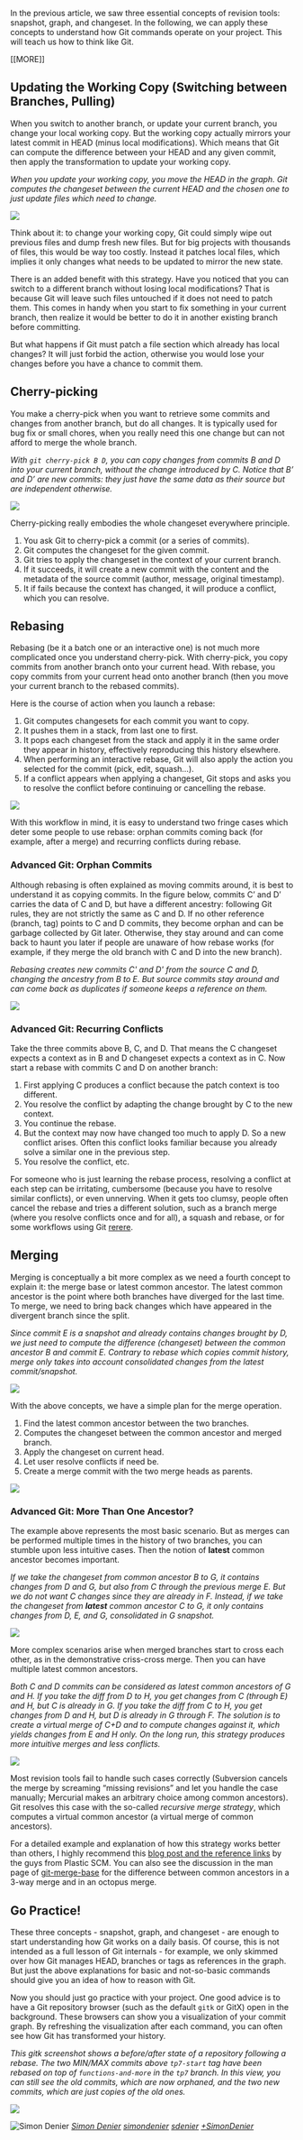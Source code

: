 In the previous article, we saw three essential concepts of revision tools: snapshot, graph, and changeset. In the following, we can apply these concepts to understand how Git commands operate on your project. This will teach us how to think like Git.

[[MORE]]

## Updating the Working Copy (Switching between Branches, Pulling)

When you switch to another branch, or update your current branch, you change your local working copy. But the working copy actually mirrors your latest commit in HEAD (minus local modifications). Which means that Git can compute the difference between your HEAD and any given commit, then apply the transformation to update your working copy.

_When you update your working copy, you move the HEAD in the graph. Git computes the changeset between the current HEAD and the chosen one to just update files which need to change._

![](https://36.media.tumblr.com/b8f5d1fa49c5307393f3bc2797945033/tumblr_inline_nn7e88Xt2r1szbtyb_540.png)

Think about it: to change your working copy, Git could simply wipe out previous files and dump fresh new files. But for big projects with thousands of files, this would be way too costly. Instead it patches local files, which implies it only changes what needs to be updated to mirror the new state.

There is an added benefit with this strategy. Have you noticed that you can switch to a different branch without losing local modifications? That is because Git will leave such files untouched if it does not need to patch them. This comes in handy when you start to fix something in your current branch, then realize it would be better to do it in another existing branch before committing.

But what happens if Git must patch a file section which already has local changes? It will just forbid the action, otherwise you would lose your changes before you have a chance to commit them.

## Cherry-picking

You make a cherry-pick when you want to retrieve some commits and changes from another branch, but do all changes. It is typically used for bug fix or small chores, when you really need this one change but can not afford to merge the whole branch.

_With `git cherry-pick B D`, you can copy changes from commits B and D into your current branch, without the change introduced by C. Notice that B’ and D’ are new commits: they just have the same data as their source but are independent otherwise._

![](https://lh6.googleusercontent.com/-mCH6lljn2JI/VT5e0zYzqwI/AAAAAAAAC9Q/T3qNwT6FG4s/w200-h350-no/cherrypick.gif)

Cherry-picking really embodies the whole changeset everywhere principle.

1.  You ask Git to cherry-pick a commit (or a series of commits).
2.  Git computes the changeset for the given commit.
3.  Git tries to apply the changeset in the context of your current branch.
4.  If it succeeds, it will create a new commit with the content and the metadata of the source commit (author, message, original timestamp).
5.  It if fails because the context has changed, it will produce a conflict, which you can resolve.

## Rebasing

Rebasing (be it a batch one or an interactive one) is not much more complicated once you understand cherry-pick. With cherry-pick, you copy commits from another branch onto your current head. With rebase, you copy commits from your current head onto another branch (then you move your current branch to the rebased commits).

Here is the course of action when you launch a rebase:

1.  Git computes changesets for each commit you want to copy.
2.  It pushes them in a stack, from last one to first.
3.  It pops each changeset from the stack and apply it in the same order they appear in history, effectively reproducing this history elsewhere.
4.  When performing an interactive rebase, Git will also apply the action you selected for the commit (pick, edit, squash…).
5.  If a conflict appears when applying a changeset, Git stops and asks you to resolve the conflict before continuing or cancelling the rebase.

![](https://31.media.tumblr.com/ed5d37cef766122e18a3c63ceb53e31a/tumblr_inline_nn7eamVoQv1szbtyb_500.gif)

With this workflow in mind, it is easy to understand two fringe cases which deter some people to use rebase: orphan commits coming back (for example, after a merge) and recurring conflicts during rebase.

### Advanced Git: Orphan Commits

Although rebasing is often explained as moving commits around, it is best to understand it as copying commits. In the figure below, commits C’ and D’  carries the data of C and D, but have a different ancestry: following Git rules, they are not strictly the same as C and D. If no other reference (branch, tag) points to C and D commits, they become orphan and can be garbage collected by Git later. Otherwise, they stay around and can come back to haunt you later if people are unaware of how rebase works (for example, if they merge the old branch with C and D into the new branch).

_Rebasing creates new commits C' and D' from the source C and D, changing the ancestry from B to E. But source commits stay around and can come back as duplicates if someone keeps a reference on them._

![](https://36.media.tumblr.com/5b23f531b1f9769e6451f578abd1910b/tumblr_inline_nn7eb8HeGW1szbtyb_540.png)

### Advanced Git: Recurring Conflicts

Take the three commits above B, C, and D. That means the C changeset expects a context as in B and D changeset expects a context as in C. Now start a rebase with commits C and D on another branch:

1.  First applying C produces a conflict because the patch context is too different.
2.  You resolve the conflict by adapting the change brought by C to the new context.
3.  You continue the rebase.
4.  But the context may now have changed too much to apply D. So a new conflict arises. Often this conflict looks familiar because you already solve a similar one in the previous step.
5.  You resolve the conflict, etc.

For someone who is just learning the rebase process, resolving a conflict at each step can be irritating, cumbersome (because you have to resolve similar conflicts), or even unnerving. When it gets too clumsy, people often cancel the rebase and tries a different solution, such as a branch merge (where you resolve conflicts once and for all), a squash and rebase, or for some workflows using Git [rerere](http://git-scm.com/blog/2010/03/08/rerere.html).

## Merging

Merging is conceptually a bit more complex as we need a fourth concept to explain it: the merge base or latest common ancestor. The latest common ancestor is the point where both branches have diverged for the last time. To merge, we need to bring back changes which have appeared in the divergent branch since the split.

_Since commit E is a snapshot and already contains changes brought by D, we just need to compute the difference (changeset) between the common ancestor B and commit E. Contrary to rebase which copies commit history, merge only takes into account consolidated changes from the latest commit/snapshot._

![](https://lh4.googleusercontent.com/-0RfVCCEYIrs/VTeQVDnT6KI/AAAAAAAAC5c/h-edyQDmZXg/w497-h305-no/merge_step1.png)

With the above concepts, we have a simple plan for the merge operation.

1.  Find the latest common ancestor between the two branches.
2.  Computes the changeset between the common ancestor and merged branch.
3.  Apply the changeset on current head.
4.  Let user resolve conflicts if need be.
5.  Create a merge commit with the two merge heads as parents.

![](https://40.media.tumblr.com/b75b74d376b4600e0b8045b31329a873/tumblr_inline_nn7h819aHb1szbtyb_540.png)

### Advanced Git: More Than One Ancestor?

The example above represents the most basic scenario. But as merges can be performed multiple times in the history of two branches, you can stumble upon less intuitive cases. Then the notion of **latest** common ancestor becomes important.

_If we take the changeset from common ancestor B to G, it contains changes from D and G, but also from C through the previous merge E. But we do not want C changes since they are already in F. Instead, if we take the changeset from **latest** common ancestor C to G, it only contains changes from D, E, and G, consolidated in G snapshot._

![](https://40.media.tumblr.com/a48b1b30698de0add452473fd8f5d540/tumblr_inline_nn7ee7XY1c1szbtyb_540.png)

More complex scenarios arise when merged branches start to cross each other, as in the demonstrative criss-cross merge. Then you can have multiple latest common ancestors.

_Both C and D commits can be considered as latest common ancestors of G and H. If you take the diff from D to H, you get changes from C (through E) and H, but C is already in G. If you take the diff from C to H, you get changes from D and H, but D is already in G through F. The solution is to create a virtual merge of C+D and to compute changes against it, which yields changes from E and H only. On the long run, this strategy produces more intuitive merges and less conflicts._

![](https://36.media.tumblr.com/9a3268af8f198983a549a6fda1697ff1/tumblr_inline_nn7eer0oHX1szbtyb_540.png)

Most revision tools fail to handle such cases correctly (Subversion cancels the merge by screaming “missing revisions” and let you handle the case manually; Mercurial makes an arbitrary choice among common ancestors). Git resolves this case with the so-called _recursive merge strategy_, which computes a virtual common ancestor (a virtual merge of common ancestors).

For a detailed example and explanation of how this strategy works better than others, I highly recommend this [blog post and the reference links](http://codicesoftware.blogspot.com/2011/09/merge-recursive-strategy.html) by the guys from Plastic SCM. You can also see the discussion in the man page of [git-merge-base](http://git-scm.com/docs/git-merge-base) for the difference between common ancestors in a 3-way merge and in an octopus merge.

## Go Practice!

These three concepts - snapshot, graph, and changeset - are enough to start understanding how Git works on a daily basis. Of course, this is not intended as a full lesson of Git internals - for example, we only skimmed over how Git manages HEAD, branches or tags as references in the graph. But just the above explanations for basic and not-so-basic commands should give you an idea of how to reason with Git.

Now you should just go practice with your project. One good advice is to have a Git repository browser (such as the default `gitk` or GitX) open in the background. These browsers can show you a visualization of your commit graph. By refreshing the visualization after each command, you can often see how Git has transformed your history.

_This gitk screenshot shows a before/after state of a repository following a rebase. The two MIN/MAX commits above `tp7-start` tag have been rebased on top of `functions-and-more` in the `tp7` branch. In this view, you can still see the old commits, which are now orphaned, and the two new commits, which are just copies of the old ones._

![](https://lh6.googleusercontent.com/-b5cdsZ7O71g/VTeMQz45ebI/AAAAAAAAC44/9VtP2aWmFrE/w547-h138-no/gitk_rebase.png)

<div itemprop="author" itemscope="" itemtype="http://schema.org/Person">
  <img itemprop="image" src="http://www.gravatar.com/avatar/58778f8cc14e8a484568a663266c3029.png" alt="Simon Denier">
  <a href="mailto:simon+blog@sogilis.com"><span itemprop="name" rel="author"><i class="fa fa-user" /> Simon Denier</span></a>
  <a href="http://twitter.com/simondenier"><span class="share-link-twitter" rel="twitter"><i class="fa fa-twitter" /> simondenier</span></a>
  <a href="https://github.com/sdenier"><span rel="github"><i class="fa fa-github" /> sdenier</span></a>
  <a href="https://plus.google.com/100056946931947086533?rel=author"><span class="share-link-google-plus" rel="gplus"><i class="fa fa-google-plus" /> +SimonDenier</span></a>
</div>
